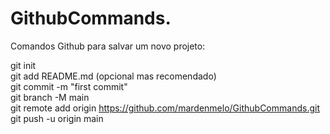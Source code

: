 # GithubCommands.

Comandos Github para salvar um novo projeto:

git init <br/>
git add README.md (opcional mas recomendado) <br/>
git commit -m "first commit" <br/>
git branch -M main <br/>
git remote add origin https://github.com/mardenmelo/GithubCommands.git <br/>
git push -u origin main
